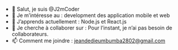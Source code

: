 - 👋 Salut, je suis @J2mCoder
- 👀 Je m’intéresse au : development des application mobile et web
- 🌱 J’apprends actuellement : Node.js et React.js
- 💞️ Je cherche à collaborer sur : Pour l’instant, je n’ai pas besoin de collaborateurs.
- 📫 Comment me joindre : jeandedieumbumba2802@gmail.com

<!---
J2mCoder/J2mCoder is a ✨ special ✨ repository because its `README.md` (this file) appears on your GitHub profile.
You can click the Preview link to take a look at your changes.
--->
